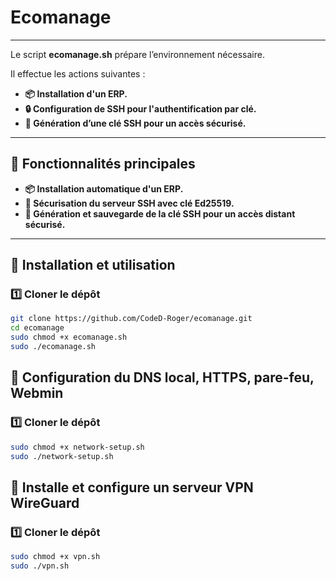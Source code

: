 # Ecomanage
---
Le script **ecomanage.sh** prépare l’environnement nécessaire.

Il effectue les actions suivantes :

- **📦 Installation d'un ERP.**
- **🔒 Configuration de SSH pour l'authentification par clé.**
- **🔑 Génération d’une clé SSH pour un accès sécurisé.**

---

## 🎯 Fonctionnalités principales

- **📦 Installation automatique d'un ERP.**
- **🔐 Sécurisation du serveur SSH avec clé  Ed25519.**
- **🔑 Génération et sauvegarde de la clé SSH pour un accès distant sécurisé.**

---

## 🚀 Installation et utilisation

### 1️⃣ Cloner le dépôt
```bash
git clone https://github.com/CodeD-Roger/ecomanage.git
cd ecomanage
sudo chmod +x ecomanage.sh
sudo ./ecomanage.sh
```

## 🚀 Configuration du DNS local, HTTPS, pare-feu, Webmin 

### 1️⃣ Cloner le dépôt
```bash
sudo chmod +x network-setup.sh
sudo ./network-setup.sh
```

## 🚀 Installe et configure un serveur VPN WireGuard

### 1️⃣ Cloner le dépôt
```bash
sudo chmod +x vpn.sh
sudo ./vpn.sh
